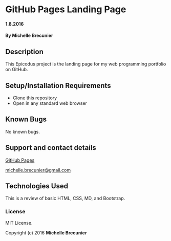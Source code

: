 # GitHub Pages Landing Page

#### 1.8.2016

#### By Michelle Brecunier

## Description

This Epicodus project is the landing page for my web programming portfolio on GitHub.

## Setup/Installation Requirements

* Clone this repository
* Open in any standard web browser

## Known Bugs

No known bugs.

## Support and contact details

[GitHub Pages](http://mbrecunier.github.io/)

michelle.brecunier@gmail.com

## Technologies Used

This is a review of basic HTML, CSS, MD, and Bootstrap.

### License
MIT License.

Copyright (c) 2016 **Michelle Brecunier**
